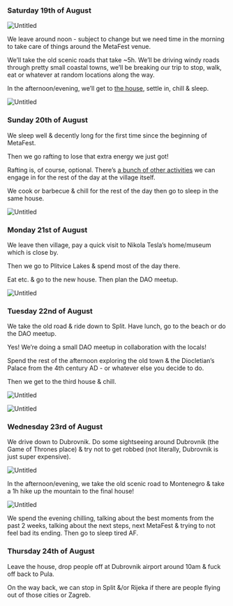 ---
---

### Saturday 19th of August

![Untitled](/assets/images/schedule/1.avif)

We leave around noon - subject to change but we need time in the morning to take care of things around the MetaFest venue.

We’ll take the old scenic roads that take ~5h. We’ll be driving windy roads through pretty small coastal towns, we’ll be breaking our trip to stop, walk, eat or whatever at random locations along the way.

In the afternoon/evening, we’ll get to [the house](https://adria-velebitica.hr/en/accommodation/lika-house-1), settle in, chill & sleep.

![Untitled](/assets/images/schedule/2.png)

### Sunday 20th of August

We sleep well & decently long for the first time since the beginning of MetaFest.

Then we go rafting to lose that extra energy we just got!

Rafting is, of course, optional. There’s [a bunch of other activities](https://adria-velebitica.hr/en/team-building) we can engage in for the rest of the day at the village itself.

We cook or barbecue & chill for the rest of the day then go to sleep in the same house.

![Untitled](/assets/images/schedule/3.jpeg)

### Monday 21st of August

We leave then village, pay a quick visit to Nikola Tesla’s home/museum which is close by.

Then we go to Plitvice Lakes & spend most of the day there.

Eat etc. & go to the new house. Then plan the DAO meetup.

![Untitled](/assets/images/schedule/4.webp)

### Tuesday 22nd of August

We take the old road & ride down to Split. Have lunch, go to the beach or do the DAO meetup.

Yes! We’re doing a small DAO meetup in collaboration with the locals!

Spend the rest of the afternoon exploring the old town & the Diocletian’s Palace from the 4th century AD - or whatever else you decide to do.

Then we get to the third house & chill.

![Untitled](/assets/images/schedule/5.jpeg)

![Untitled](/assets/images/schedule/6.png)

### Wednesday 23rd of August

We drive down to Dubrovnik. Do some sightseeing around Dubrovnik (the Game of Thrones place) & try not to get robbed (not literally, Dubrovnik is just super expensive).

![Untitled](/assets/images/schedule/7.jpeg)

In the afternoon/evening, we take the old scenic road to Montenegro & take a 1h hike up the mountain to the final house!

![Untitled](/assets/images/schedule/8.webp)

We spend the evening chilling, talking about the best moments from the past 2 weeks, talking about the next steps, next MetaFest & trying to not feel bad its ending. Then go to sleep tired AF.

### Thursday 24th of August

Leave the house, drop people off at Dubrovnik airport around 10am & fuck off back to Pula.

On the way back, we can stop in Split &/or Rijeka if there are people flying out of those cities or Zagreb.
